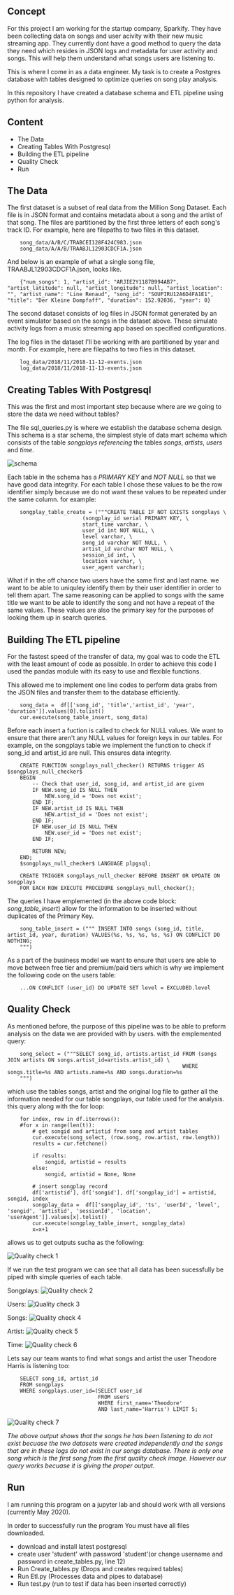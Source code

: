 ## Concept
For this project I am working for the startup company, Sparkify. They have been collecting data on songs and user acivity with their new music streaming app. They currently dont have a good method to query the data they need which resides in JSON logs and metadata for user activity and songs. This will help them understand what songs users are listening to. 

This is where I come in as a data engineer. My task is to create a Postgres database with tables designed to optimize queries on song play analysis. 

In this repository I have created a database schema and ETL pipeline using python for analysis. 

## Content
- The Data
- Creating Tables With Postgresql
- Building the ETL pipeline
- Quality Check
- Run

## The Data
The first dataset is a subset of real data from the Million Song Dataset. Each file is in JSON format and contains metadata about a song and the artist of that song. The files are partitioned by the first three letters of each song's track ID. For example, here are filepaths to two files in this dataset.

        song_data/A/B/C/TRABCEI128F424C983.json
        song_data/A/A/B/TRAABJL12903CDCF1A.json
        
And below is an example of what a single song file, TRAABJL12903CDCF1A.json, looks like.

        {"num_songs": 1, "artist_id": "ARJIE2Y1187B994AB7", "artist_latitude": null, "artist_longitude": null, "artist_location": "", "artist_name": "Line Renaud", "song_id": "SOUPIRU12A6D4FA1E1", "title": "Der Kleine Dompfaff", "duration": 152.92036, "year": 0}
        
The second dataset consists of log files in JSON format generated by an event simulator based on the songs in the dataset above. These simulate activity logs from a music streaming app based on specified configurations.

The log files in the dataset I'll be working with are partitioned by year and month. For example, here are filepaths to two files in this dataset.

        log_data/2018/11/2018-11-12-events.json
        log_data/2018/11/2018-11-13-events.json

## Creating Tables With Postgresql
This was the first and most important step because where are we going to store the data we need without tables?

The file sql_queries.py is where we establish the database schema design. This schema is a star schema, the simplest style of data mart schema which consists of the table *songplays referencing* the tables *songs*, *artists*, *users* and *time*. 

![schema](img/schema.png)

Each table in the schema has a *PRIMARY KEY* and *NOT NULL* so that we have good data integrity. For each table I chose these values to be the row identifier simply because we do not want these values to be repeated under the same column. for example:

        songplay_table_create = ("""CREATE TABLE IF NOT EXISTS songplays \
                            (songplay_id serial PRIMARY KEY, \
                            start_time varchar, \
                            user_id int NOT NULL, \
                            level varchar, \
                            song_id varchar NOT NULL, \
                            artist_id varchar NOT NULL, \
                            session_id int, \
                            location varchar, \
                            user_agent varchar);

What if in the off chance two users have the same first and last name. we want to be able to uniquley identify them by their user identifier in order to tell them apart. The same reasoning can be applied to songs with the same title we want to be able to identify the song and not have a repeat of the same values. These values are also the primary key for the purposes of looking them up in search queries. 

## Building The ETL pipeline
For the fastest speed of the transfer of data, my goal was to code the ETL with the least amount of code as possible. In order to achieve this code I used the pandas module with its easy to use and flexible functions.

This allowed me to implement one line codes to perform data grabs from the JSON files and transfer them to the database efficiently. 

        song_data =  df[['song_id', 'title','artist_id', 'year', 'duration']].values[0].tolist()
        cur.execute(song_table_insert, song_data)
            
Before each insert a fuction is called to check for NULL values. We want to ensure that there aren't any NULL values for foreign keys in our tables. For example, on the songplays table we implement the function to check if song_id and artist_id are null. This ensures data integrity.
        
        CREATE FUNCTION songplays_null_checker() RETURNS trigger AS $songplays_null_checker$
        BEGIN
            -- Check that user_id, song_id, and artist_id are given
            IF NEW.song_id IS NULL THEN
                NEW.song_id = 'Does not exist';
            END IF;
            IF NEW.artist_id IS NULL THEN
                NEW.artist_id = 'Does not exist';
            END IF;
            IF NEW.user_id IS NULL THEN
                NEW.user_id = 'Does not exist';
            END IF;

            RETURN NEW;
        END;
        $songplays_null_checker$ LANGUAGE plpgsql;

        CREATE TRIGGER songplays_null_checker BEFORE INSERT OR UPDATE ON songplays
        FOR EACH ROW EXECUTE PROCEDURE songplays_null_checker();

The queries I have emplemented (in the above code block: *song_table_insert*) allow for the information to be inserted without duplicates of the Primary Key. 

        song_table_insert = (""" INSERT INTO songs (song_id, title, artist_id, year, duration) VALUES(%s, %s, %s, %s, %s) ON CONFLICT DO NOTHING;
        """)
        
As a part of the business model we want to ensure that users are able to move between free tier and premium/paid tiers which is why we implement the following code on the users table: 

        ...ON CONFLICT (user_id) DO UPDATE SET level = EXCLUDED.level



## Quality Check
As mentioned before, the purpose of this pipeline was to be able to preform analysis on the data we are provided with by users. with the emplemented query: 

        song_select = ("""SELECT song_id, artists.artist_id FROM (songs JOIN artists ON songs.artist_id=artists.artist_id) \
                                                            WHERE songs.title=%s AND artists.name=%s AND songs.duration=%s
        """)


which use the tables songs, artist and the original log file to gather all the information needed for our table songplays, our table used for the analysis. this query along with the for loop:

        for index, row in df.iterrows():
        #for x in range(len(t)):
            # get songid and artistid from song and artist tables
            cur.execute(song_select, (row.song, row.artist, row.length))
            results = cur.fetchone()

            if results:
                songid, artistid = results
            else:
                songid, artistid = None, None

            # insert songplay record
            df['artistid'], df['songid'], df['songplay_id'] = artistid, songid, index
            songplay_data =  df[['songplay_id', 'ts', 'userId', 'level', 'songid', 'artistid', 'sessionId', 'location', 'userAgent']].values[x].tolist() 
            cur.execute(songplay_table_insert, songplay_data)
            x=x+1
            
allows us to get outputs sucha as the following:

![Quality check 1](img/quality1.png)

If we run the test program we can see that all data has been sucessfully be piped with simple queries of each table.

Songplays:
![Quality check 2](img/quality2.png)

Users:
![Quality check 3](img/quality3.png)

Songs:
![Quality check 4](img/quality4.png)

Artist:
![Quality check 5](img/quality5.png)

Time:
![Quality check 6](img/quality6.png)

Lets say our team wants to find what songs and artist the user Theodore Harris is listening too:

        SELECT song_id, artist_id 
        FROM songplays 
        WHERE songplays.user_id=(SELECT user_id 
                                 FROM users 
                                 WHERE first_name='Theodore' 
                                 AND last_name='Harris') LIMIT 5;
                                 
![Quality check 7](img/quality8.png)
        
*The above output shows that the songs he has been listening to do not exist becuase the two datasets were created independently and the songs that are in these logs do not exist in our songs database. There is only one song which is the first song from the first quality check image. However our query works becuase it is giving the proper output.*



## Run
I am running this program on a jupyter lab and should work with all versions (currently May 2020).

In order to successfully run the program You must have all files downloaded.

- download and install latest postgresql
- create user 'student' with password 'student'(or change username and password in create_tables.py, line 12)
- Run Create_tables.py (Drops and creates required tables)
- Run Etl.py (Processes data and pipes to database)
- Run test.py (run to test if data has been inserted correctly)
